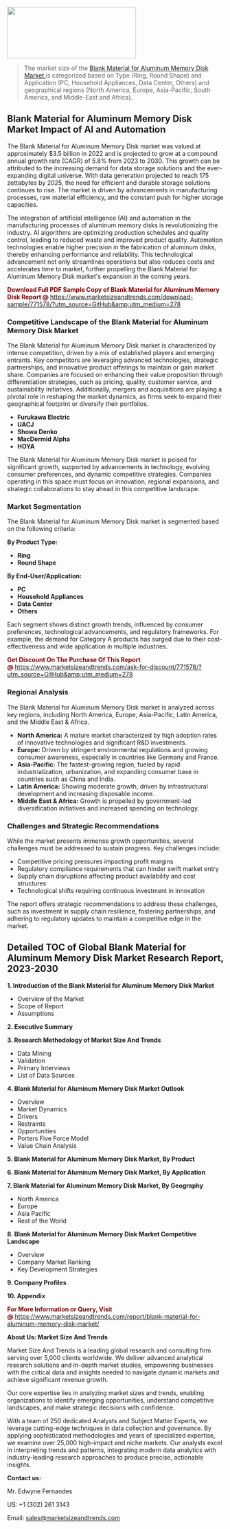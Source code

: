 <img src="https://100x100musica.es/wp-content/uploads/2024/12/Verified-Market-Reports-4-300x120.jpg" alt="" width="300" height="120" class="alignnone size-medium wp-image-100382" /><blockquote><p>The market size of the <a href="https://www.marketsizeandtrends.com/download-sample/771578/?utm_source=GitHub&amp;utm_medium=278" target="_blank">Blank Material for Aluminum Memory Disk Market </a>is categorized based on Type (Ring, Round Shape) and Application (PC, Household Appliances, Data Center, Others) and geographical regions (North America, Europe, Asia-Pacific, South America, and Middle-East and Africa).</p></blockquote><p><h2>Blank Material for Aluminum Memory Disk Market Impact of AI and Automation</h2><p>The Blank Material for Aluminum Memory Disk market was valued at approximately $3.5 billion in 2022 and is projected to grow at a compound annual growth rate (CAGR) of 5.8% from 2023 to 2030. This growth can be attributed to the increasing demand for data storage solutions and the ever-expanding digital universe. With data generation projected to reach 175 zettabytes by 2025, the need for efficient and durable storage solutions continues to rise. The market is driven by advancements in manufacturing processes, raw material efficiency, and the constant push for higher storage capacities.</p><p>The integration of artificial intelligence (AI) and automation in the manufacturing processes of aluminum memory disks is revolutionizing the industry. AI algorithms are optimizing production schedules and quality control, leading to reduced waste and improved product quality. Automation technologies enable higher precision in the fabrication of aluminum disks, thereby enhancing performance and reliability. This technological advancement not only streamlines operations but also reduces costs and accelerates time to market, further propelling the Blank Material for Aluminum Memory Disk market's expansion in the coming years.</p></p><p><strong><span style="color: #800000;">Download Full PDF Sample Copy of Blank Material for Aluminum Memory Disk Report @</span>&nbsp;</strong><a href="https://www.marketsizeandtrends.com/download-sample/771578/?utm_source=GitHub&amp;utm_medium=278">https://www.marketsizeandtrends.com/download-sample/771578/?utm_source=GitHub&amp;utm_medium=278</a></p><h3>Competitive Landscape of the Blank Material for Aluminum Memory Disk Market</h3><p>The Blank Material for Aluminum Memory Disk market is characterized by intense competition, driven by a mix of established players and emerging entrants. Key competitors are leveraging advanced technologies, strategic partnerships, and innovative product offerings to maintain or gain market share. Companies are focused on enhancing their value proposition through differentiation strategies, such as pricing, quality, customer service, and sustainability initiatives. Additionally, mergers and acquisitions are playing a pivotal role in reshaping the market dynamics, as firms seek to expand their geographical footprint or diversify their portfolios.</p><p><strong><p><ul><li>Furukawa Electric </li><li> UACJ </li><li> Showa Denko </li><li> MacDermid Alpha </li><li> HOYA</p></li></ul></p></strong></p><p>The Blank Material for Aluminum Memory Disk market is poised for significant growth, supported by advancements in technology, evolving consumer preferences, and dynamic competitive strategies. Companies operating in this space must focus on innovation, regional expansions, and strategic collaborations to stay ahead in this competitive landscape.</p><h3>Market Segmentation</h3><p>The Blank Material for Aluminum Memory Disk market is segmented based on the following criteria:</p><p><strong>By Product Type:</strong></p><p><strong><p><ul><li>Ring </li><li> Round Shape</p></li></ul></p></strong></p><p><strong>By End-User/Application:</strong></p><p><strong><p><ul><li>PC </li><li> Household Appliances </li><li> Data Center </li><li> Others</p></li></ul></p></strong></p><p>Each segment shows distinct growth trends, influenced by consumer preferences, technological advancements, and regulatory frameworks. For example, the demand for Category A products has surged due to their cost-effectiveness and wide application in multiple industries.</p><p><strong><span style="color: #800000;">Get Discount On The Purchase Of This Report @&nbsp;</span></strong><a href="https://www.marketsizeandtrends.com/ask-for-discount/771578/?utm_source=GitHub&amp;utm_medium=278">https://www.marketsizeandtrends.com/ask-for-discount/771578/?utm_source=GitHub&amp;utm_medium=278</a></p><h3>Regional Analysis</h3><p>The Blank Material for Aluminum Memory Disk market is analyzed across key regions, including North America, Europe, Asia-Pacific, Latin America, and the Middle East &amp; Africa.</p><ul><li><strong>North America:</strong> A mature market characterized by high adoption rates of innovative technologies and significant R&amp;D investments.</li><li><strong>Europe:</strong> Driven by stringent environmental regulations and growing consumer awareness, especially in countries like Germany and France.</li><li><strong>Asia-Pacific:</strong> The fastest-growing region, fueled by rapid industrialization, urbanization, and expanding consumer base in countries such as China and India.</li><li><strong>Latin America:</strong> Showing moderate growth, driven by infrastructural development and increasing disposable income.</li><li><strong>Middle East &amp; Africa:</strong> Growth is propelled by government-led diversification initiatives and increased spending on technology.</li></ul><h3>Challenges and Strategic Recommendations</h3><p>While the market presents immense growth opportunities, several challenges must be addressed to sustain progress. Key challenges include:</p><ul><li>Competitive pricing pressures impacting profit margins</li><li>Regulatory compliance requirements that can hinder swift market entry</li><li>Supply chain disruptions affecting product availability and cost structures</li><li>Technological shifts requiring continuous investment in innovation</li></ul><p>The report offers strategic recommendations to address these challenges, such as investment in supply chain resilience, fostering partnerships, and adhering to regulatory updates to maintain a competitive edge in the market.</p><h2>Detailed TOC of Global Blank Material for Aluminum Memory Disk Market Research Report, 2023-2030</h2><p><strong>1. Introduction of the Blank Material for Aluminum Memory Disk Market</strong></p><ul><li>Overview of the Market</li><li>Scope of Report</li><li>Assumptions&nbsp;</li></ul><p><strong>2. Executive Summary</strong></p><p><strong>3. Research Methodology of <strong>Market Size And Trends</strong></strong></p><ul><li>Data Mining</li><li>Validation</li><li>Primary Interviews</li><li>List of Data Sources&nbsp;</li></ul><p><strong>4. Blank Material for Aluminum Memory Disk Market Outlook</strong></p><ul><li>Overview</li><li>Market Dynamics</li><li>Drivers</li><li>Restraints</li><li>Opportunities</li><li>Porters Five Force Model</li><li>Value Chain Analysis&nbsp;</li></ul><p><strong>5. Blank Material for Aluminum Memory Disk Market, By Product</strong></p><p><strong>6. Blank Material for Aluminum Memory Disk Market, By Application</strong></p><p><strong>7. Blank Material for Aluminum Memory Disk Market, By Geography</strong></p><ul><li>North America</li><li>Europe</li><li>Asia Pacific</li><li>Rest of the World&nbsp;</li></ul><p><strong>8. Blank Material for Aluminum Memory Disk Market Competitive Landscape</strong></p><ul><li>Overview</li><li>Company Market Ranking</li><li>Key Development Strategies&nbsp;</li></ul><p><strong>9. Company Profiles</strong></p><p><strong>10. Appendix</strong></p><p><strong><span style="color: #800000;">For More Information or Query, Visit @&nbsp;</span></strong><a href="https://www.marketsizeandtrends.com/report/blank-material-for-aluminum-memory-disk-market/">https://www.marketsizeandtrends.com/report/blank-material-for-aluminum-memory-disk-market/</a></p><p></p><p><strong>About Us:&nbsp;Market Size And Trends</strong></p><p>Market Size And Trends&nbsp;is a leading global research and consulting firm serving over 5,000 clients worldwide. We deliver advanced analytical research solutions and in-depth market studies, empowering businesses with the critical data and insights needed to navigate dynamic markets and achieve significant revenue growth.</p><p>Our core expertise lies in analyzing market sizes and trends, enabling organizations to identify emerging opportunities, understand competitive landscapes, and make strategic decisions with confidence.</p><p>With a team of 250 dedicated Analysts and Subject Matter Experts, we leverage cutting-edge techniques in data collection and governance. By applying sophisticated methodologies and years of specialized expertise, we examine over 25,000 high-impact and niche markets. Our analysts excel in interpreting trends and patterns, integrating modern data analytics with industry-leading research approaches to produce precise, actionable insights.</p><p><strong>Contact us:</strong></p><p>Mr. Edwyne Fernandes</p><p>US: +1 (302) 261 3143</p><p>Email: <a href="mailto:sales@marketsizeandtrends.com">sales@marketsizeandtrends.com</a>&nbsp;</p>
